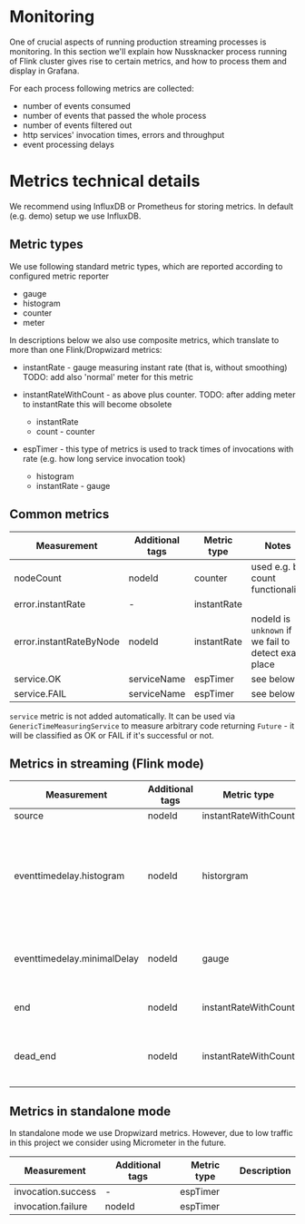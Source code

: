 Monitoring
==========

One of crucial aspects of running production streaming processes is monitoring. In this section we'll explain how Nussknacker process running of Flink cluster gives rise to certain metrics, and how to process them and display in Grafana.

For each process following metrics are collected:

* number of events consumed
* number of events that passed the whole process
* number of events filtered out
* http services' invocation times, errors and throughput
* event processing delays


Metrics technical details
=========================

We recommend using InfluxDB or Prometheus for storing metrics. In default (e.g. demo) setup we use InfluxDB.

Metric types
------------

We use following standard metric types, which are reported according to configured metric reporter
- gauge
- histogram
- counter
- meter

In descriptions below we also use composite metrics, which translate to more than one Flink/Dropwizard metrics:

- instantRate - gauge measuring instant rate (that is, without smoothing) TODO: add also 'normal' meter for this metric

- instantRateWithCount - as above plus counter. TODO: after adding meter to instantRate this will become obsolete
  - instantRate
  - count - counter
  
- espTimer - this type of metrics is used to track times of invocations with rate (e.g. how long service invocation took)
  - histogram 
  - instantRate - gauge  


Common metrics
----------------------------------

| Measurement               | Additional tags | Metric type | Notes                                         |
| -------------             | --------------- | --------    | -------------                                 |
| nodeCount                 | nodeId          | counter     | used e.g. by count functionality              |
| error.instantRate         | -               | instantRate |               |
| error.instantRateByNode   | nodeId          | instantRate | nodeId is ```unknown``` if we fail to detect exact place              |
| service.OK                | serviceName     | espTimer    | see below     |
| service.FAIL              | serviceName     | espTimer    | see below     |

```service``` metric is not added automatically. It can be used via ```GenericTimeMeasuringService```
to measure arbitrary code returning ```Future``` - it will be classified as OK or FAIL if it's successful 
or not.



Metrics in streaming (Flink mode)
--------------------------------------

| Measurement                  | Additional tags | Metric type           | Description           |
| -------------                | --------------- | -----------           | -------------         |
| source                       | nodeId          | instantRateWithCount  |   |
| eventtimedelay.histogram     | nodeId          | historgram            | only for sources with eventTime, measures delay from event time to system time |
| eventtimedelay.minimalDelay  | nodeId          | gauge                 | time from last event (eventTime) to system time |
| end                          | nodeId          | instantRateWithCount  | for sinks and end processors                      |
| dead_end                     | nodeId          | instantRateWithCount  | for event filtered out on filters, switches etc.                      |

Metrics in standalone mode
-------------------------------

In standalone mode we use Dropwizard metrics. However, due to low traffic in this project we consider
using Micrometer in the future.

| Measurement               | Additional tags | Metric type | Description   |
| -------------             | --------------- | --------    | ------------- |
| invocation.success        | -               | espTimer    |               |
| invocation.failure        | nodeId          | espTimer    |               |
